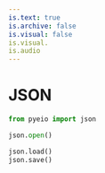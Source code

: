 ```yaml
---
is.text: true
is.archive: false
is.visual: false
is.visual.
is.audio
---
```

# JSON


```python
from pyeio import json
```

```python
json.open()
```

```python
json.load()
json.save()
```
